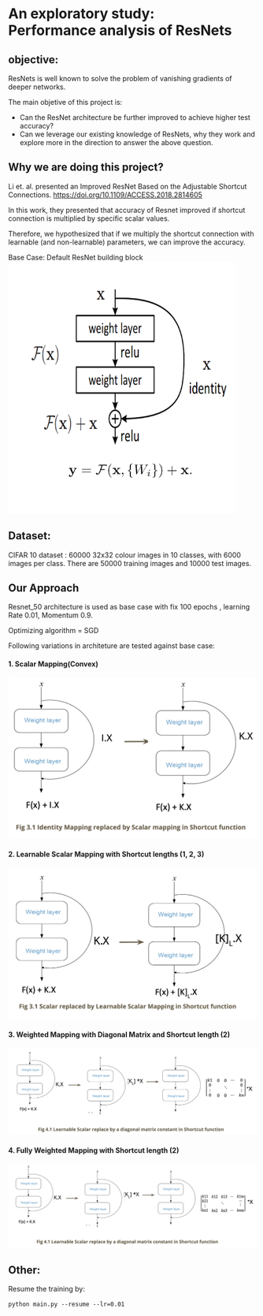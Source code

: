 # An exploratory study:<br> Performance analysis of ResNets

## objective:
ResNets is well known to solve the problem of vanishing gradients of deeper
networks.

The main objetive of this project is:
- Can the ResNet architecture be further improved to achieve higher test accuracy?
- Can we leverage our existing knowledge of ResNets, why
they work and explore more in the direction to answer the above
question.



## Why we are doing this project?
Li et. al. presented an Improved ResNet Based on the Adjustable Shortcut Connections. 
https://doi.org/10.1109/ACCESS.2018.2814605

In this work, they presented that accuracy of Resnet improved if shortcut connection is multiplied 
by specific scalar values.

Therefore, we hypothesized that if we multiply the shortcut connection with 
learnable (and non-learnable) parameters, we can improve the accuracy.

Base Case: Default ResNet building block
![base case](./image/basecase.png)

## Dataset:
CIFAR 10 dataset : 60000 32x32 colour images in 10 classes, with 6000 images per
class. There are 50000 training images and 10000 test images.

## Our Approach
Resnet_50 architecture is used as base case with fix 
100 epochs , learning Rate 0.01, Momentum 0.9. 

Optimizing algorithm = SGD

Following variations in architeture are tested against base case:
#### 1. Scalar Mapping(Convex)

![case1](./image/case1.png)


#### 2. Learnable Scalar Mapping with Shortcut lengths (1, 2, 3)
![case2](./image/case2.png)



#### 3. Weighted Mapping with Diagonal Matrix and Shortcut length (2)
![case3](./image/case3.png)



#### 4. Fully Weighted Mapping with Shortcut length (2)
![case4](./image/case4.png)


## Other:
Resume the training by:
```
python main.py --resume --lr=0.01
```